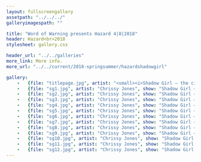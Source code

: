 ```yaml
---
layout: fullscreengallery
assetpath: "../../../"
galleryimagespath: ""

title: "Word of Warning presents Hazard 4|8|2018"
header: Hazard<br>2018
stylesheet: gallery.css

header_url: "../../galleries"
more_link: More info.
more_url: "../../current/2018-springsummer/hazardshadowgirl"

gallery:
    -   {file: "titlepage.jpg", artist: "<small><i>Shadow Girl — the city streets</i> by Chrissy Jones, presented with Proud & Loud Arts, August 2018.</small>", show: "<small>All images copyright &copy;2018 Word of Warning</small>"}
    -   {file: "sg1.jpg", artist: "Chrissy Jones", show: "Shadow Girl — the city streets"}
    -   {file: "sg2.jpg", artist: "Chrissy Jones", show: "Shadow Girl — the city streets"}
    -   {file: "sg3.jpg", artist: "Chrissy Jones", show: "Shadow Girl — the city streets"}
    -   {file: "sg4.jpg", artist: "Chrissy Jones", show: "Shadow Girl — the city streets"}
    -   {file: "sg5.jpg", artist: "Chrissy Jones", show: "Shadow Girl — the city streets"}
    -   {file: "sg6.jpg", artist: "Chrissy Jones", show: "Shadow Girl — the city streets"}
    -   {file: "sg7.jpg", artist: "Chrissy Jones", show: "Shadow Girl — the city streets"}
    -   {file: "sg8.jpg", artist: "Chrissy Jones", show: "Shadow Girl — the city streets"}
    -   {file: "sg9.jpg", artist: "Chrissy Jones", show: "Shadow Girl — the city streets"}
    -   {file: "sg10.jpg", artist: "Chrissy Jones", show: "Shadow Girl — the city streets"}
    -   {file: "sg11.jpg", artist: "Chrissy Jones", show: "Shadow Girl — the city streets"}
    -   {file: "sg12.jpg", artist: "Chrissy Jones", show: "Shadow Girl — the city streets"}
---
```

